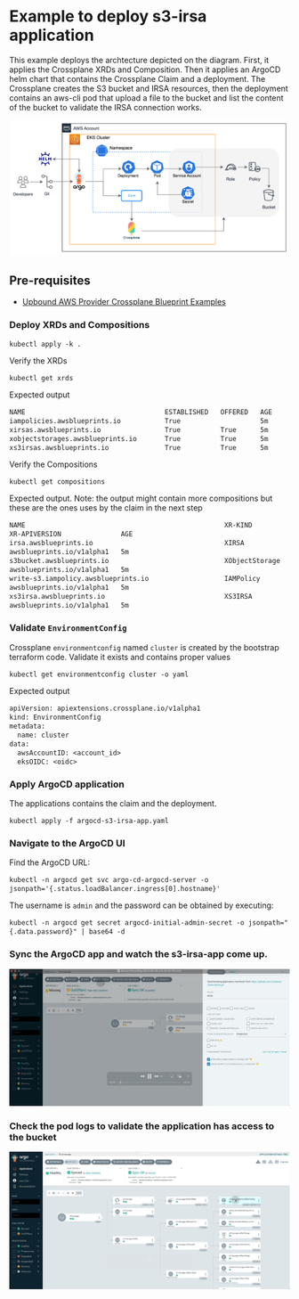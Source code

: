 # Example to deploy s3-irsa application
This example deploys the archtecture depicted on the diagram. First, it applies the Crossplane XRDs and Composition. Then it applies an ArgoCD helm chart that contains the Crossplane Claim and a deployment. The Crossplane creates the S3 bucket and IRSA resources, then the deployment contains an aws-cli pod that upload a file to the bucket and list the content of the bucket to validate the IRSA connection works.

![S3 IRSA App Diagram](../../diagrams/s3-irsa-app.png)

## Pre-requisites
 - [Upbound AWS Provider Crossplane Blueprint Examples](../../README.md)


### Deploy XRDs and Compositions
```shell
kubectl apply -k .
```

Verify the XRDs
```shell
kubectl get xrds
```

Expected output
```
NAME                                   ESTABLISHED   OFFERED   AGE
iampolicies.awsblueprints.io           True                    5m
xirsas.awsblueprints.io                True          True      5m
xobjectstorages.awsblueprints.io       True          True      5m
xs3irsas.awsblueprints.io              True          True      5m
```

Verify the Compositions
```shell
kubectl get compositions
```

Expected output. Note: the output might contain more compositions but these are the ones uses by the claim in the next step
```
NAME                                                  XR-KIND              XR-APIVERSION               AGE
irsa.awsblueprints.io                                 XIRSA                awsblueprints.io/v1alpha1   5m
s3bucket.awsblueprints.io                             XObjectStorage       awsblueprints.io/v1alpha1   5m
write-s3.iampolicy.awsblueprints.io                   IAMPolicy            awsblueprints.io/v1alpha1   5m
xs3irsa.awsblueprints.io                              XS3IRSA              awsblueprints.io/v1alpha1   5m
```

### Validate `EnvironmentConfig`

Crossplane `environmentconfig` named `cluster` is created by the bootstrap terraform code. Validate it exists and contains proper values
```
kubectl get environmentconfig cluster -o yaml
```
Expected output
```
apiVersion: apiextensions.crossplane.io/v1alpha1
kind: EnvironmentConfig
metadata:
  name: cluster
data:
  awsAccountID: <account_id>
  eksOIDC: <oidc>
```

### Apply ArgoCD application
The applications contains the claim and the deployment.
```
kubectl apply -f argocd-s3-irsa-app.yaml
```

### Navigate to the ArgoCD UI
Find the ArgoCD URL:
```
kubectl -n argocd get svc argo-cd-argocd-server -o jsonpath='{.status.loadBalancer.ingress[0].hostname}'
```
The username is `admin` and the password can be obtained by executing:
```
kubectl -n argocd get secret argocd-initial-admin-secret -o jsonpath="{.data.password}" | base64 -d
```

### Sync the ArgoCD app and watch the s3-irsa-app come up.
![S3 IRSA App ArgoCD](../../diagrams/argo-cd-s3-irsa-sync.gif)

### Check the pod logs to validate the application has access to the bucket
![S3 IRSA App Logs](../../diagrams/s3-irsa-app-check-pod-logs.gif)
